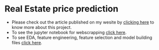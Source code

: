 # Real Estate price prediction

* Please check out the article published on my wesite by <a href = "https://tejasmohanayyar.github.io/real-estate-price-estimation">clicking here</a> to know more about this project. 
* To see the jupyter notebook for webscrapping <a href = "https://github.com/tejasmohanayyar/webscrapping-and-predicting-mumbai-property-prices/blob/master/Jupyter%20Notebooks/scrapping%20site.ipynb">click here</a>. 
* To see EDA, feature engineering, feature selection and model building files <a href = "https://github.com/tejasmohanayyar/webscrapping-and-predicting-mumbai-property-prices/blob/master/Jupyter%20Notebooks/Feature%20Engineering%20_EDA%20_%20%20Feature%20Selection_Model%20Building%20.ipynb">click here</a>.
